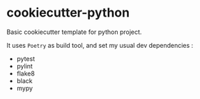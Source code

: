 # cookiecutter-python

Basic cookiecutter template for python project.

It uses `Poetry` as build tool, and set my usual dev dependencies :

- pytest
- pylint
- flake8
- black
- mypy
